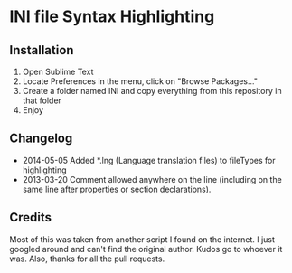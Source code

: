 INI file Syntax Highlighting
============================

Installation
------------

1. Open Sublime Text
2. Locate Preferences in the menu, click on "Browse Packages..."
3. Create a folder named INI and copy everything from this repository in that folder
4. Enjoy

Changelog
-------
- 2014-05-05 Added *.lng (Language translation files) to fileTypes for highlighting
- 2013-03-20 Comment allowed anywhere on the line (including on the same line after properties or section declarations).

Credits
-------

Most of this was taken from another script I found on the internet. I just googled around and can't find the original author. Kudos go to whoever it was. Also, thanks for all the pull requests.
